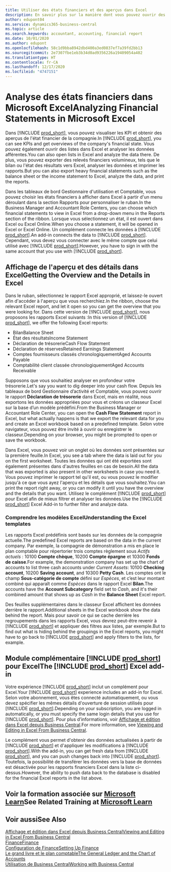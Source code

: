 ```yaml
---
title: Utiliser des états financiers et des aperçus dans Excel
description: En savoir plus sur la manière dont vous pouvez ouvrir des états financiers dans Microsoft Excel à partir de Business Central pour une meilleure analyse.
author: edupont04
ms.service: dynamics365-business-central
ms.topic: article
ms.search.keywords: accountant, accounting, financial report
ms.date: 10/01/2020
ms.author: edupont
ms.openlocfilehash: 58c1d9bba8942dbd400a3ed0837ef7a39fd2bb13
ms.sourcegitcommit: 2e7307fbe1eb3b34d0ad9356226a19409054a402
ms.translationtype: HT
ms.contentlocale: fr-CA
ms.lasthandoff: 12/17/2020
ms.locfileid: "4747151"
---
```

# <a name="analyzing-financial-statements-in-microsoft-excel"></a><span data-ttu-id="702f4-103">Analyse des états financiers dans Microsoft Excel</span><span class="sxs-lookup"><span data-stu-id="702f4-103">Analyzing Financial Statements in Microsoft Excel</span></span>

<span data-ttu-id="702f4-104">Dans [!INCLUDE [prod_short](includes/prod_short.md)], vous pouvez visualiser les KPI et obtenir des aperçus de l'état financier de la compagnie.</span><span class="sxs-lookup"><span data-stu-id="702f4-104">In [!INCLUDE [prod_short](includes/prod_short.md)], you can see KPIs and get overviews of the company's financial state.</span></span> <span data-ttu-id="702f4-105">Vous pouvez également ouvrir des listes dans Excel et analyser les données afférentes.</span><span class="sxs-lookup"><span data-stu-id="702f4-105">You can also open lists in Excel and analyze the data there.</span></span> <span data-ttu-id="702f4-106">De plus, vous pouvez exporter des relevés financiers volumineux, tels que le bilan ou l'état des résultats vers Excel, analyser les données et imprimer les rapports.</span><span class="sxs-lookup"><span data-stu-id="702f4-106">But you can also export heavy financial statements such as the balance sheet or the income statement to Excel, analyze the data, and print the reports.</span></span>  

<span data-ttu-id="702f4-107">Dans les tableaux de bord Gestionnaire d'utilisation et Comptable, vous pouvez choisir les états financiers à afficher dans Excel à partir d'un menu déroulant dans la section Rapports pour personnaliser le ruban.</span><span class="sxs-lookup"><span data-stu-id="702f4-107">In the Business Manager and Accountant Role Centers, you can choose which financial statements to view in Excel from a drop-down menu in the Reports section of the ribbon.</span></span> <span data-ttu-id="702f4-108">Lorsque vous sélectionnez un état, il est ouvert dans Excel ou Excel Online.</span><span class="sxs-lookup"><span data-stu-id="702f4-108">When you choose a statement, it will be opened in Excel or Excel Online.</span></span> <span data-ttu-id="702f4-109">Un complément connecte les données à [!INCLUDE [prod_short](includes/prod_short.md)].</span><span class="sxs-lookup"><span data-stu-id="702f4-109">An add-in connects the data to [!INCLUDE [prod_short](includes/prod_short.md)].</span></span> <span data-ttu-id="702f4-110">Cependant, vous devez vous connecter avec le même compte que celui utilisé avec [!INCLUDE [prod_short](includes/prod_short.md)].</span><span class="sxs-lookup"><span data-stu-id="702f4-110">However, you have to sign in with the same account that you use with [!INCLUDE [prod_short](includes/prod_short.md)].</span></span>  

## <a name="getting-the-overview-and-the-details-in-excel"></a><span data-ttu-id="702f4-111">Affichage de l'aperçu et des détails dans Excel</span><span class="sxs-lookup"><span data-stu-id="702f4-111">Getting the Overview and the Details in Excel</span></span>

<span data-ttu-id="702f4-112">Dans le ruban, sélectionnez le rapport Excel approprié, et laissez-le ouvert afin d'accéder à l'aperçu que vous recherchiez.</span><span class="sxs-lookup"><span data-stu-id="702f4-112">In the ribbon, choose the relevant Excel report, and let it open so you can get the overview that you were looking for.</span></span> <span data-ttu-id="702f4-113">Dans cette version de [!INCLUDE [prod_short](includes/prod_short.md)], nous proposons les rapports Excel suivants :</span><span class="sxs-lookup"><span data-stu-id="702f4-113">In this version of [!INCLUDE [prod_short](includes/prod_short.md)], we offer the following Excel reports:</span></span>

- <span data-ttu-id="702f4-114">Bilan</span><span class="sxs-lookup"><span data-stu-id="702f4-114">Balance Sheet</span></span>  
- <span data-ttu-id="702f4-115">État des résultats</span><span class="sxs-lookup"><span data-stu-id="702f4-115">Income Statement</span></span>  
- <span data-ttu-id="702f4-116">Déclaration de trésorerie</span><span class="sxs-lookup"><span data-stu-id="702f4-116">Cash Flow Statement</span></span>  
- <span data-ttu-id="702f4-117">Déclaration de réserves</span><span class="sxs-lookup"><span data-stu-id="702f4-117">Retained Earnings Statement</span></span>  
- <span data-ttu-id="702f4-118">Comptes fournisseurs classés chronologiquement</span><span class="sxs-lookup"><span data-stu-id="702f4-118">Aged Accounts Payable</span></span>  
- <span data-ttu-id="702f4-119">Comptabilité client classée chronologiquement</span><span class="sxs-lookup"><span data-stu-id="702f4-119">Aged Accounts Receivable</span></span>  

<span data-ttu-id="702f4-120">Supposons que vous souhaitiez analyser en profondeur votre trésorerie.</span><span class="sxs-lookup"><span data-stu-id="702f4-120">Let's say you want to dig deeper into your cash flow.</span></span> <span data-ttu-id="702f4-121">Depuis les tableaux de bord Gestionnaire d’activité et Comptable, vous pouvez ouvrir le rapport **Déclaration de trésorerie** dans Excel, mais en réalité, nous exportons les données appropriées pour vous et créons un classeur Excel sur la base d’un modèle prédéfini.</span><span class="sxs-lookup"><span data-stu-id="702f4-121">From the Business Manager or Accountant Role Center, you can open the **Cash Flow Statement** report in Excel, but what actually happens is that we export the relevant data for you and create an Excel workbook based on a predefined template.</span></span> <span data-ttu-id="702f4-122">Selon votre navigateur, vous pouvez être invité à ouvrir ou enregistrer le classeur.</span><span class="sxs-lookup"><span data-stu-id="702f4-122">Depending on your browser, you might be prompted to open or save the workbook.</span></span>  

<span data-ttu-id="702f4-123">Dans Excel, vous pouvez voir un onglet où les données sont présentées sur la première feuille.</span><span class="sxs-lookup"><span data-stu-id="702f4-123">In Excel, you see a tab where the data is laid out for you on the first worksheet.</span></span> <span data-ttu-id="702f4-124">Toutes les données qui ont été exportées sont également présentes dans d'autres feuilles en cas de besoin.</span><span class="sxs-lookup"><span data-stu-id="702f4-124">All the data that was exported is also present in other worksheets in case you need it.</span></span> <span data-ttu-id="702f4-125">Vous pouvez imprimer le rapport tel qu'il est, ou vous pouvez le modifier jusqu'à ce que vous ayez l'aperçu et les détails que vous souhaitez.</span><span class="sxs-lookup"><span data-stu-id="702f4-125">You can print the report right away, or you can modify it until you have the overview and the details that you want.</span></span> <span data-ttu-id="702f4-126">Utilisez le complément [!INCLUDE [prod_short](includes/prod_short.md)] pour Excel afin de mieux filtrer et analyser les données.</span><span class="sxs-lookup"><span data-stu-id="702f4-126">Use the [!INCLUDE [prod_short](includes/prod_short.md)] Excel Add-in to further filter and analyze data.</span></span>  

### <a name="understanding-the-excel-templates"></a><span data-ttu-id="702f4-127">Comprendre les modèles Excel</span><span class="sxs-lookup"><span data-stu-id="702f4-127">Understanding the Excel templates</span></span>

<span data-ttu-id="702f4-128">Les rapports Excel prédéfinis sont basés sur les données de la compagnie actuelle.</span><span class="sxs-lookup"><span data-stu-id="702f4-128">The predefined Excel reports are based on the data in the current company.</span></span> <span data-ttu-id="702f4-129">Par exemple, la compagnie de démonstration a mis en place le plan comptable pour répertorier trois comptes règlement sous *Actifs actuels* : 10100 **Compte chèque**, 10200 **Compte épargne** et 10300 **Fonds de caisse**.</span><span class="sxs-lookup"><span data-stu-id="702f4-129">For example, the demonstration company has set up the chart of accounts to list three cash accounts under *Current Assets*: 10100 **Checking account**, 10200 **Saving account**, and 10300 **Petty Cash**.</span></span> <span data-ttu-id="702f4-130">Les comptes ont le champ **Sous-catégorie de compte** défini sur *Espèces*, et c’est leur montant combiné qui apparaît comme *Espèces* dans le rapport Excel **Bilan**.</span><span class="sxs-lookup"><span data-stu-id="702f4-130">The accounts have the **Account Subcategory** field set to *Cash*, and it's their combined amount that shows up as *Cash* in the **Balance Sheet** Excel report.</span></span>  

<span data-ttu-id="702f4-131">Des feuilles supplémentaires dans le classeur Excel affichent les données derrière le rapport.</span><span class="sxs-lookup"><span data-stu-id="702f4-131">Additional sheets in the Excel workbook show the data behind the report.</span></span> <span data-ttu-id="702f4-132">Mais pour savoir ce qui se cache derrière les regroupements dans les rapports Excel, vous devrez peut-être revenir à [!INCLUDE [prod_short](includes/prod_short.md)] et appliquer des filtres aux listes, par exemple.</span><span class="sxs-lookup"><span data-stu-id="702f4-132">But to find out what is hiding behind the groupings in the Excel reports, you might have to go back to [!INCLUDE [prod_short](includes/prod_short.md)] and apply filters to the lists, for example.</span></span>  

## <a name="the-prod_short-excel-add-in"></a><span data-ttu-id="702f4-133">Module complémentaire [!INCLUDE [prod_short](includes/prod_short.md)] pour Excel</span><span class="sxs-lookup"><span data-stu-id="702f4-133">The [!INCLUDE [prod_short](includes/prod_short.md)] Excel add-in</span></span>

<span data-ttu-id="702f4-134">Votre expérience [!INCLUDE [prod_short](includes/prod_short.md)] inclut un complément pour Excel.</span><span class="sxs-lookup"><span data-stu-id="702f4-134">Your [!INCLUDE [prod_short](includes/prod_short.md)] experience includes an add-in for Excel.</span></span> <span data-ttu-id="702f4-135">Selon votre abonnement, vous êtes connecté automatiquement, ou vous devez spécifier les mêmes détails d'ouverture de session utilisés pour [!INCLUDE [prod_short](includes/prod_short.md)].</span><span class="sxs-lookup"><span data-stu-id="702f4-135">Depending on your subscription, you are logged in automatically, or you must specify the same login details that you use for [!INCLUDE [prod_short](includes/prod_short.md)].</span></span> <span data-ttu-id="702f4-136">Pour plus d’informations, voir [Affichage et édition dans Excel depuis Business Central](across-work-with-excel.md).</span><span class="sxs-lookup"><span data-stu-id="702f4-136">For more information, see [Viewing and Editing in Excel From Business Central](across-work-with-excel.md).</span></span>  

<span data-ttu-id="702f4-137">Le complément vous permet d'obtenir des données actualisées à partir de [!INCLUDE [prod_short](includes/prod_short.md)] et d'appliquer les modifications à [!INCLUDE [prod_short](includes/prod_short.md)].</span><span class="sxs-lookup"><span data-stu-id="702f4-137">With the add-in, you can get fresh data from [!INCLUDE [prod_short](includes/prod_short.md)], and you can push changes back into [!INCLUDE [prod_short](includes/prod_short.md)].</span></span> <span data-ttu-id="702f4-138">Toutefois, la possibilité de transférer les données vers la base de données est désactivée pour les rapports financiers Excel dans la liste ci-dessus.</span><span class="sxs-lookup"><span data-stu-id="702f4-138">However, the ability to push data back to the database is disabled for the financial Excel reports in the list above.</span></span>  

## <a name="see-related-training-at-microsoft-learn"></a><span data-ttu-id="702f4-139">Voir la formation associée sur [Microsoft Learn](/learn/modules/configure-powerbi-excel-dynamics-365-business-central/index)</span><span class="sxs-lookup"><span data-stu-id="702f4-139">See Related Training at [Microsoft Learn](/learn/modules/configure-powerbi-excel-dynamics-365-business-central/index)</span></span>

## <a name="see-also"></a><span data-ttu-id="702f4-140">Voir aussi</span><span class="sxs-lookup"><span data-stu-id="702f4-140">See Also</span></span>

[<span data-ttu-id="702f4-141">Affichage et édition dans Excel depuis Business Central</span><span class="sxs-lookup"><span data-stu-id="702f4-141">Viewing and Editing in Excel From Business Central</span></span>](across-work-with-excel.md)  
[<span data-ttu-id="702f4-142">Finance</span><span class="sxs-lookup"><span data-stu-id="702f4-142">Finance</span></span>](finance.md)  
[<span data-ttu-id="702f4-143">Configuration de Finance</span><span class="sxs-lookup"><span data-stu-id="702f4-143">Setting Up Finance</span></span>](finance-setup-finance.md)  
[<span data-ttu-id="702f4-144">Le grand livre et le plan comptable</span><span class="sxs-lookup"><span data-stu-id="702f4-144">The General Ledger and the Chart of Accounts</span></span>](finance-general-ledger.md)  
[<span data-ttu-id="702f4-145">Utilisation de Business Central</span><span class="sxs-lookup"><span data-stu-id="702f4-145">Working with Business Central</span></span>](ui-work-product.md)  
